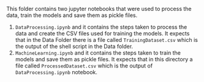 This folder contains two jupyter notebooks that were used to process the data, train the models and save them as pickle files.
1. `DataProcessing.ipynb` and it contains the steps taken to process the data and create the CSV files used for training the models. It expects that in the Data Folder there is a file called `TrainingDataset.csv` which is the output of the shell script in the Data folder.
2. `MachineLearning.ipynb` and it contains the steps taken to train the models and save them as pickle files. It expects that in this directory a file called `ProcessedDataset.csv` which is the output of `DataProcessing.ipynb` notebook.
